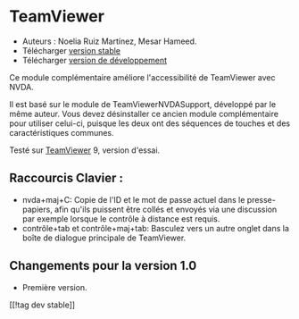 # TeamViewer #

*	Auteurs : Noelia Ruiz Martínez, Mesar Hameed.
*	Télécharger [version stable][1]
*	Télécharger [version de développement][2]

Ce module complémentaire améliore l'accessibilité de TeamViewer avec NVDA.

Il est basé sur le module de TeamViewerNVDASupport, développé par le même
auteur. Vous devez désinstaller ce ancien module complémentaire pour
utiliser celui-ci, puisque les deux ont des séquences de touches et des
caractéristiques communes.

Testé sur [TeamViewer][3] 9, version d'essai.

## Raccourcis Clavier : ##

*	nvda+maj+C: Copie de l'ID et le mot de passe actuel dans le
  presse-papiers, afin qu'ils puissent être collés et envoyés via une
  discussion par exemple lorsque le contrôle à distance est requis.
*	contrôle+tab et contrôle+maj+tab: Basculez vers un autre onglet dans la
  boîte de dialogue principale de TeamViewer.

## Changements pour la version 1.0 ##
*	 Première version.

[[!tag dev stable]]

[1]: http://addons.nvda-project.org/files/get.php?file=tv

[2]: http://addons.nvda-project.org/files/get.php?file=tv-dev

[3]: http://www.teamviewer.com
